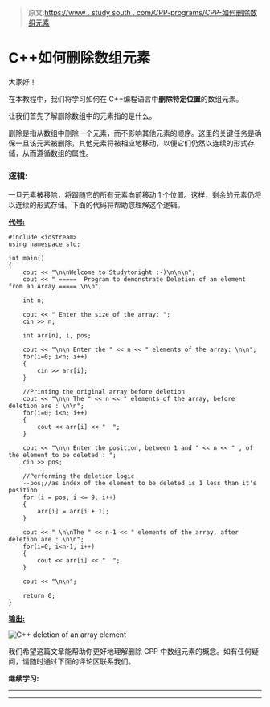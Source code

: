> 原文:[https://www . study south . com/CPP-programs/CPP-如何删除数组元素](https://www.studytonight.com/cpp-programs/cpp-how-to-delete-an-array-element)

# C++如何删除数组元素

大家好！

在本教程中，我们将学习如何在 C++编程语言中**删除特定位置**的数组元素。

让我们首先了解删除数组中的元素指的是什么。

删除是指从数组中删除一个元素，而不影响其他元素的顺序。这里的关键任务是确保一旦该元素被删除，其他元素将被相应地移动，以便它们仍然以连续的形式存储，从而遵循数组的属性。

### 逻辑:

一旦元素被移除，将跟随它的所有元素向前移动 1 个位置。这样，剩余的元素仍将以连续的形式存储。下面的代码将帮助您理解这个逻辑。

<u>**代号:**</u>

```
#include <iostream>
using namespace std;

int main()
{
    cout << "\n\nWelcome to Studytonight :-)\n\n\n";
    cout << " =====  Program to demonstrate Deletion of an element from an Array ===== \n\n";

    int n;

    cout << " Enter the size of the array: ";
    cin >> n;

    int arr[n], i, pos;

    cout << "\n\n Enter the " << n << " elements of the array: \n\n";
    for(i=0; i<n; i++)
    {
        cin >> arr[i]; 
    }

    //Printing the original array before deletion
    cout << "\n\n The " << n << " elements of the array, before deletion are : \n\n";
    for(i=0; i<n; i++)
    {
        cout << arr[i] << "  "; 
    }

    cout << "\n\n Enter the position, between 1 and " << n << " , of the element to be deleted : ";
    cin >> pos;

    //Performing the deletion logic
    --pos;//as index of the element to be deleted is 1 less than it's position
    for (i = pos; i <= 9; i++)
    {
        arr[i] = arr[i + 1];
    }

    cout << " \n\nThe " << n-1 << " elements of the array, after deletion are : \n\n";
    for(i=0; i<n-1; i++)
    {
        cout << arr[i] << "  "; 
    }

    cout << "\n\n";

    return 0;
} 
```

<u>**输出:**</u>

![C++ deletion of an array element](../Images/8492bed95a26baf08568100e18875d03.png)

我们希望这篇文章能帮助你更好地理解删除 CPP 中数组元素的概念。如有任何疑问，请随时通过下面的评论区联系我们。

**继续学习:**

* * *

* * *